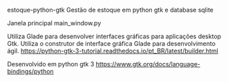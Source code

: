 estoque-python-gtk
Gestão de estoque em python gtk e database sqlite

Janela principal
main_window.py

Utiliza Glade para desenvolver interfaces gráficas para aplicações desktop Gtk. 
Utiliza o construtor de interface gráfica Glade para desenvolvimento ágil.
https://python-gtk-3-tutorial.readthedocs.io/pt_BR/latest/builder.html

Desenvolvido em python gtk 3
https://www.gtk.org/docs/language-bindings/python
